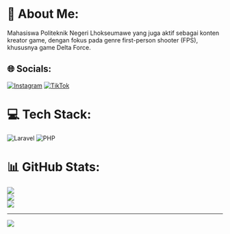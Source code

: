 # 💫 About Me:
Mahasiswa Politeknik Negeri Lhokseumawe yang juga aktif sebagai konten kreator game, dengan fokus pada genre first-person shooter (FPS), khususnya game Delta Force.


## 🌐 Socials:
[![Instagram](https://img.shields.io/badge/Instagram-%23E4405F.svg?logo=Instagram&logoColor=white)](https://instagram.com/https://www.instagram.com/ahmad.syakir._/) [![TikTok](https://img.shields.io/badge/TikTok-%23000000.svg?logo=TikTok&logoColor=white)](https://tiktok.com/@https://www.tiktok.com/@i_0_n3) 

# 💻 Tech Stack:
![Laravel](https://img.shields.io/badge/laravel-%23FF2D20.svg?style=flat&logo=laravel&logoColor=white) ![PHP](https://img.shields.io/badge/php-%23777BB4.svg?style=flat&logo=php&logoColor=white)
# 📊 GitHub Stats:
![](https://github-readme-stats.vercel.app/api?username=Syakir0&theme=shadow_green&hide_border=true&include_all_commits=true&count_private=false)<br/>
![](https://nirzak-streak-stats.vercel.app/?user=Syakir0&theme=shadow_green&hide_border=true)<br/>
![](https://github-readme-stats.vercel.app/api/top-langs/?username=Syakir0&theme=shadow_green&hide_border=true&include_all_commits=true&count_private=false&layout=compact)



---
[![](https://visitcount.itsvg.in/api?id=Syakir0&icon=0&color=0)](https://visitcount.itsvg.in)

<!-- Proudly created with GPRM ( https://gprm.itsvg.in ) -->
